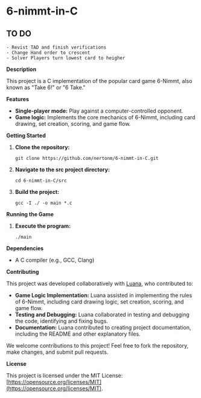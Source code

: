 # 6-nimmt-in-C

## TO DO
    - Revist TAD and finish verifications
    - Change Hand order to crescent 
    - Solver Players turn lowest card to heigher 
    
**Description**

This project is a C implementation of the popular card game 6-Nimmt, also known as "Take 6!" or "6 Take." 

**Features**

* **Single-player mode:** Play against a computer-controlled opponent.
* **Game logic:** Implements the core mechanics of 6-Nimmt, including card drawing, set creation, scoring, and game flow.

**Getting Started**

1. **Clone the repository:**

   ```
   git clone https://github.com/nertonm/6-nimmt-in-C.git
   ```

2. **Navigate to the src project directory:**

   ```
   cd 6-nimmt-in-C/src
   ```

3. **Build the project:**

   ```
   gcc -I ./ -o main *.c
   ```

**Running the Game**

1. **Execute the program:**

   ```
   ./main
   ```

**Dependencies**

* A C compiler (e.g., GCC, Clang)

**Contributing**

This project was developed collaboratively with [Luana](https://github.com/lua-teles), who contributed to:

* **Game Logic Implementation:** Luana assisted in implementing the rules of 6-Nimmt, including card drawing logic, set creation, scoring, and game flow.
* **Testing and Debugging:** Luana collaborated in testing and debugging the code, identifying and fixing bugs.
* **Documentation:** Luana contributed to creating project documentation, including the README and other explanatory files.
  
We welcome contributions to this project! Feel free to fork the repository, make changes, and submit pull requests.

**License**

This project is licensed under the MIT License: [https://opensource.org/licenses/MIT](https://opensource.org/licenses/MIT).
